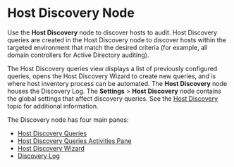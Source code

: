 # Host Discovery Node

Use the **Host Discovery** node to discover hosts to audit. Host Discovery queries are created in
the Host Discovery node to discover hosts within the targeted environment that match the desired
criteria (for example, all domain controllers for Active Directory auditing).

The Host Discovery queries view displays a list of previously configured queries, opens the Host
Discovery Wizard to create new queries, and is where host inventory process can be automated. The
**Host Discovery** node houses the Discovery Log. The **Settings** > **Host Discovery** node
contains the global settings that affect discovery queries. See the
[Host Discovery](/docs/accessanalyzer/12.0/administration/settings/host-discovery.md) topic for additional information.

The Discovery node has four main panes:

- [Host Discovery Queries](/docs/accessanalyzer/12.0/host-management/discovery/queries.md)
- [Host Discovery Queries Activities Pane](/docs/accessanalyzer/12.0/host-management/discovery/activities.md)
- [Host Discovery Wizard](/docs/accessanalyzer/12.0/host-management/discovery/wizard/overview.md)
- [Discovery Log](/docs/accessanalyzer/12.0/host-management/discovery/log.md)
